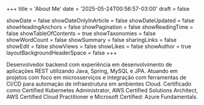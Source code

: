 +++
title = 'About Me'
date = '2025-05-24T00:56:57-03:00'
draft = false

showDate = false
showDateOnlyInArticle = false
showDateUpdated = false
showHeadingAnchors = false
showPagination = false
showReadingTime = false
showTableOfContents = true
showTaxonomies = false 
showWordCount = false
showSummary = false
sharingLinks = false
showEdit = false
showViews = false
showLikes = false
showAuthor = true
layoutBackgroundHeaderSpace = false
+++

Desenvolvedor backend com experiência em desenvolvimento de aplicações REST utilizando Java, Spring, MySQL e JPA. Atuando em projetos com foco em microsserviços e integração com ferramentas de CI/CD para automação de infraestrutura em ambientes Cloud. Certificado como Certified Kubernetes Administrator, AWS Certified Solutions Architect, AWS Certified Cloud Practitioner e Microsoft Certified: Azure Fundamentals.
